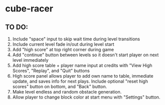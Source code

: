 # cube-racer

## TO DO:
1. Include "space" input to skip wait time during level transitions
2. Include current level fade in/out during level start
3. Add "high score" at top right corner during game
4. Add "continue" button between levels so it doesn't start player on next level immediately
5. Add high score table + player name input at credits with "View High Scores", "Replay", and "Quit" buttons
6. High score panel allows player to add own name to table, immediate update, and saves info for next plays. Include optional "reset high scores" button on bottom, and "Back" button.
7. Make level endless and random obstacle generation.
8. Allow player to change block color at start menu with "Settings" button.
